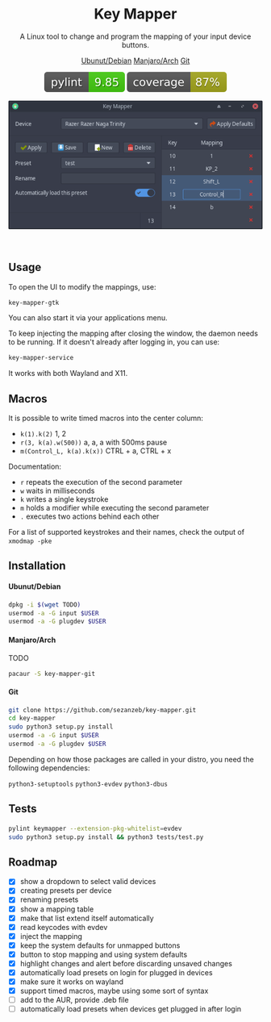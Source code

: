 <h1 align="center">Key Mapper</h1>

<p align="center">A Linux tool to change and program the mapping of your input device buttons.</p>

<p align="center">
    <a href="#Ubunut/Debian">Ubunut/Debian</a>
    <a href="#Manjaro/Arch">Manjaro/Arch</a>
    <a href="#Git">Git</a>
</p>

<p align="center"><img src="readme/pylint.svg"/> <img src="readme/coverage.svg"/></p>

<p align="center"><img src="readme/screenshot.png"/></p>
<br/>

## Usage

To open the UI to modify the mappings, use:

```bash
key-mapper-gtk
```

You can also start it via your applications menu.

To keep injecting the mapping after closing the window, the daemon needs to
be running. If it doesn't already after logging in, you can use:

```bash
key-mapper-service
```

It works with both Wayland and X11.

## Macros

It is possible to write timed macros into the center column:
- `k(1).k(2)` 1, 2
- `r(3, k(a).w(500))` a, a, a with 500ms pause
- `m(Control_L, k(a).k(x))` CTRL + a, CTRL + x

Documentation:
- `r` repeats the execution of the second parameter
- `w` waits in milliseconds
- `k` writes a single keystroke
- `m` holds a modifier while executing the second parameter
- `.` executes two actions behind each other

For a list of supported keystrokes and their names, check the output of
`xmodmap -pke`

## Installation

#### Ubunut/Debian

```bash
dpkg -i $(wget TODO)
usermod -a -G input $USER
usermod -a -G plugdev $USER
```

#### Manjaro/Arch

TODO

```bash
pacaur -S key-mapper-git
```

#### Git

```bash
git clone https://github.com/sezanzeb/key-mapper.git
cd key-mapper
sudo python3 setup.py install
usermod -a -G input $USER
usermod -a -G plugdev $USER
```

Depending on how those packages are called in your distro,
you need the following dependencies:

`python3-setuptools` `python3-evdev` `python3-dbus`

## Tests

```bash
pylint keymapper --extension-pkg-whitelist=evdev
sudo python3 setup.py install && python3 tests/test.py
```

## Roadmap

- [x] show a dropdown to select valid devices
- [x] creating presets per device
- [x] renaming presets
- [x] show a mapping table
- [x] make that list extend itself automatically
- [x] read keycodes with evdev
- [x] inject the mapping
- [x] keep the system defaults for unmapped buttons
- [x] button to stop mapping and using system defaults
- [x] highlight changes and alert before discarding unsaved changes
- [x] automatically load presets on login for plugged in devices
- [x] make sure it works on wayland
- [x] support timed macros, maybe using some sort of syntax
- [ ] add to the AUR, provide .deb file
- [ ] automatically load presets when devices get plugged in after login
